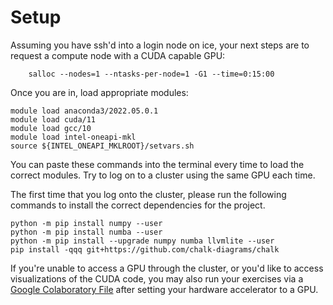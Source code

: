 # Setup 

Assuming you have ssh'd into a login node on ice, your next steps are to request a compute node with a CUDA capable GPU:
```
    salloc --nodes=1 --ntasks-per-node=1 -G1 --time=0:15:00
```
Once you are in, load appropriate modules:
```
module load anaconda3/2022.05.0.1 
module load cuda/11
module load gcc/10
module load intel-oneapi-mkl
source ${INTEL_ONEAPI_MKLROOT}/setvars.sh
```
You can paste these commands into the terminal every time to load the correct modules. Try to log on to a cluster using the same GPU each time.

The first time that you log onto the cluster, please run the following commands to install the correct dependencies for the project.

```
python -m pip install numpy --user
python -m pip install numba --user
python -m pip install --upgrade numpy numba llvmlite --user
pip install -qqq git+https://github.com/chalk-diagrams/chalk
```

If you're unable to access a GPU through the cluster, or you'd like to access visualizations of the CUDA code, you may also run your exercises via a [Google Colaboratory File](https://drive.google.com/file/d/1drkxhpHHlo64-A72GklSiic5vv7op9k_/view?usp=sharing) after setting your hardware accelerator to a GPU.
